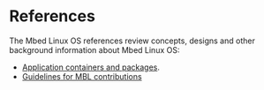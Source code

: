 # References

The Mbed Linux OS references review concepts, designs and other background information about Mbed Linux OS:

* [Application containers and packages](../references/application-containers-and-packages.html).
* [Guidelines for MBL contributions](../references/contribution-guidelines.html)
